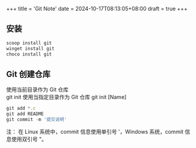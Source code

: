 +++
title = 'Git Note'
date = 2024-10-17T08:13:05+08:00
draft = true
+++
## 安装
```javascript
scoop install git
winget install git
choco install git
```
## Git 创建仓库
使用当前目录作为 Git 仓库  
git init 
使用当指定目录作为 Git 仓库
git init [Name]
```javascript
git add *.c
git add README
git commit -m '提交说明'
```
注： 在 Linux 系统中，commit 信息使用单引号 '，Windows 系统，commit 信息使用双引号 "。